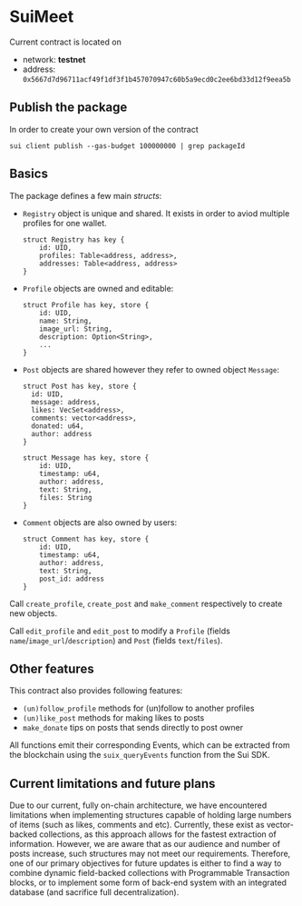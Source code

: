 # SuiMeet

Current contract is located on  
- network: **testnet**   
- address: `0x5667d7d96711acf49f1df3f1b457070947c60b5a9ecd0c2ee6bd33d12f9eea5b`

## Publish the package

In order to create your own version of the contract 
```
sui client publish --gas-budget 100000000 | grep packageId
```


## Basics

The package defines a few main _structs_:

- `Registry` object is unique and shared. It exists in order to aviod multiple profiles for one wallet.
  
  ```
  struct Registry has key {
      id: UID,
      profiles: Table<address, address>,
      addresses: Table<address, address>
  }
  ```
- `Profile` objects are owned and editable:
  ```
  struct Profile has key, store {
      id: UID,
      name: String,
      image_url: String,
      description: Option<String>,
      ...
  }
  ```
- `Post` objects are shared however they refer to owned object `Message`:
  ```
  struct Post has key, store {
    id: UID,
    message: address,
    likes: VecSet<address>,
    comments: vector<address>,
    donated: u64,
    author: address
  }

  struct Message has key, store {
      id: UID,
      timestamp: u64,
      author: address,
      text: String,
      files: String
  }
  ```
- `Comment` objects are also owned by users:
  ```
  struct Comment has key, store {
      id: UID,
      timestamp: u64,
      author: address,
      text: String,
      post_id: address
  }
  ```

Call `create_profile`, `create_post` and `make_comment` respectively to create new objects.

Call `edit_profile` and `edit_post` to modify a `Profile` (fields `name`/`image_url`/`description`) and `Post` (fields `text`/`files`).

## Other features

This contract also provides following features:
- `(un)follow_profile` methods for (un)follow to another profiles
- `(un)like_post` methods for making likes to posts
- `make_donate` tips on posts that sends directly to post owner

All functions emit their corresponding Events, which can be extracted from the blockchain using the `suix_queryEvents` function from the Sui SDK.
## Current limitations and future plans

Due to our current, fully on-chain architecture, we have encountered limitations when implementing structures capable of holding large numbers of items (such as likes, comments and etc). Currently, these exist as vector-backed collections, as this approach allows for the fastest extraction of information. However, we are aware that as our audience and number of posts increase, such structures may not meet our requirements. Therefore, one of our primary objectives for future updates is either to find a way to combine dynamic field-backed collections with Programmable Transaction blocks, or to implement some form of back-end system with an integrated database (and sacrifice full decentralization).
